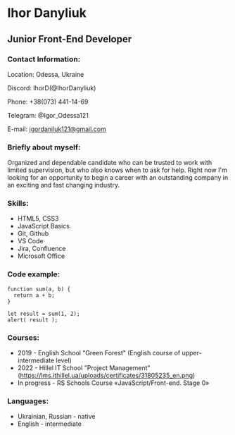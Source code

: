 # Ihor Danyliuk
## Junior Front-End Developer
### Contact Information:

Location: Odessa, Ukraine

Discord: IhorD(@IhorDanyliuk)

Phone: +38(073) 441-14-69

Telegram: @Igor_Odessa121

E-mail: igordaniluk121@gmail.com

### Briefly about myself:
Organized and dependable candidate who can be trusted to work with limited supervision, but who also
knows when to ask for help. Right now I'm looking for an opportunity to begin a career with an outstanding
company in an exciting and fast changing industry.

### Skills:
* HTML5, CSS3
* JavaScript Basics
* Git, Github
* VS Code
* Jira, Confluence
* Microsoft Office

### Code example:
```
function sum(a, b) {
  return a + b;
}

let result = sum(1, 2);
alert( result );
```

### Courses:
* 2019 - English School "Green Forest" (English course of upper-intermediate level)
* 2022 - Hillel IT School "Project Management" (https://lms.ithillel.ua/uploads/certificates/31805235_en.png)
* In progress - RS Schools Course «JavaScript/Front-end. Stage 0» 


### Languages:
* Ukrainian, Russian - native
* English - intermediate

